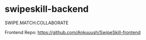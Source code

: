 # swipeskill-backend

SWIPE.MATCH.COLLABORATE

Frontend Repo: https://github.com/Ankuuush/SwipeSkill-frontend
